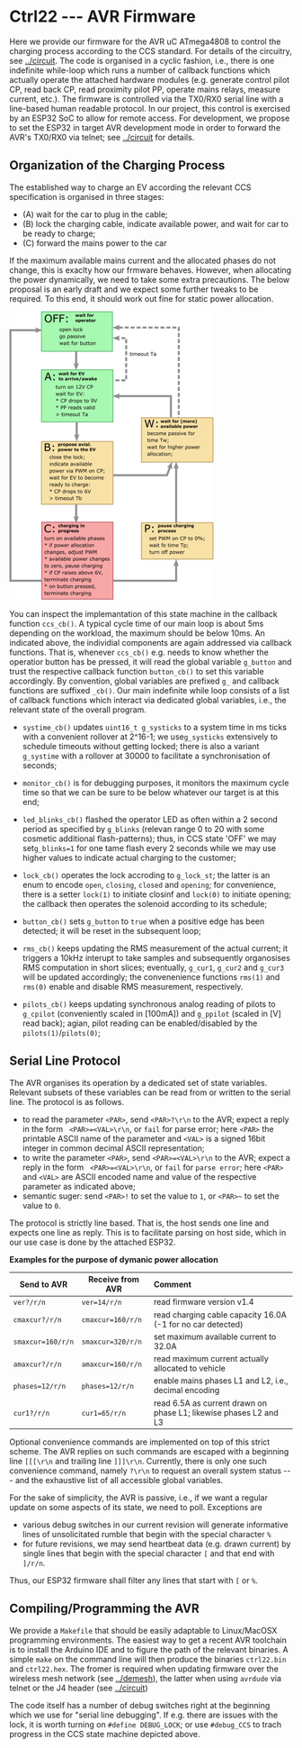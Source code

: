 # Ctrl22 --- AVR Firmware

Here we provide our firmware for the AVR uC ATmega4808 to control the charging process according to the CCS standard. For details of the circuitry, see [../circuit](../circuit/).  The code is organised in a cyclic fashion, i.e., there is one indefinite while-loop which runs a number of callback functions which actually operate the attached hardware modules (e.g. generate control pilot CP, read back CP, read proximity pilot PP, operate mains relays, measure current, etc.). The firmware is controlled via the TX0/RX0 serial line with a line-based human readable protocol. In our project, this control is exercised by an ESP32 SoC to allow for remote access. For development, we propose to set the ESP32 in target AVR development mode in order to forward the AVR's TX0/RX0 via telnet; see [../circuit](../circuit/) for details.



## Organization of the Charging Process

The established way to charge an EV according the relevant CCS specification is organised in three stages: 

- (A) wait for the car to plug in the cable;
- (B) lock the charging cable, indicate available power, and wait for car to be ready to charge;
- (C) forward the mains power to the car

If the maximum available mains current and the allocated phases do not change, this is exaclty how our frmware behaves. However, when allocating the power dynamically, we need to take some extra precautions. The below proposal is an early draft and we expect some further tweaks to be required. To this end, it should work out fine for static power allocation.



<img src="../images/ccsfsm.png" alt="../images/fsmccs.png" style="zoom:50%;" />

You can inspect the implemantation of this state machine in the callback function `ccs_cb()`. A typical cycle time of our main loop is about 5ms depending on the workload, the maximum should be below 10ms. An indicated above, the individial components are again addressed via callback functions. That is, whenever `ccs_cb()` e.g. needs to know whether the operatior button has be pressed, it will read the global variable `g_button` and trust the respective callback function `button_cb()` to set this variable accordingly. By convention, global variables are prefixed `g_` and callback functions are suffixed `_cb()`. Our main indefinite while loop consists of a list of callback functions which interact via dedicated global variables, i.e., the relevant state of the overall program.

- `systime_cb()` updates  `uint16_t g_systicks` to a system time in ms ticks with a convenient rollover at 2^16-1; we use`g_systicks` extensively to schedule timeouts without getting locked; there is also a variant `g_systime` with a rollover at 30000 to facilitate a synchronisation of seconds;                                     

- `monitor_cb()` is for debugging purposes, it monitors the maximum cycle time so that we can be sure to be below whatever our target is at this end;

- `led_blinks_cb()` flashed the operator LED as often within a 2 second period as specified by `g_blinks` (relevan range 0 to 20 with some cosmetic additional flash-patterns); thus, in CCS state 'OFF' we may set`g_blinks=1` for one tame flash every 2 seconds while we may use higher values to indicate actual charging to the customer;  

- `lock_cb()` operates the lock accroding to `g_lock_st`; the latter is an enum to encode `open`, `closing`, `closed` and `opening`; for convenience, there is a setter `lock(1)` to initiate closinf and `lock(0)` to initiate opening; the callback then operates the solenoid according to its schedule; 

- `button_cb()` sets `g_button` to `true` when a positive edge has been detected; it will be reset in the subsequent loop;

- `rms_cb()` keeps updating the RMS measurement of the actual current; it triggers a 10kHz interupt to take samples and subsequently organosises RMS computation in short slices; eventually, `g_cur1`, `g_cur2` and `g_cur3` will be updated accordingly; the convenenience functions `rms(1)` and `rms(0)`  enable and disable RMS measurement, respectively.

- `pilots_cb()` keeps updating synchronous analog reading of pilots to` g_cpilot` (conveniently scaled in [100mA]) and `g_ppilot` (scaled in [V] read back); agian, pilot reading can be enabled/disabled by the `pilots(1)`/`pilots(0)`;

  



## Serial Line Protocol

The AVR organises its operation by a dedicated set of state variables. Relevant subsets of these variables can be read from or written to the serial line. The protocol is as follows.

- to read the parameter `<PAR>`, send `<PAR>?\r\n` to the AVR; expect a reply in the form ` <PAR>=<VAL>\r\n`, or `fail` for parse error; here `<PAR>` the printable ASCII name of the parameter and `<VAL>` is  a signed 16bit integer in common decimal ASCII representation;
- to write the parameter `<PAR>`, send `<PAR>=<VAL>\r\n` to the AVR; expect a reply in the form ` <PAR>=<VAL>\r\n`, or `fail` for `parse error`; here `<PAR>` and  `<VAL>`  are ASCII encoded name and value of the respective parameter as indicated above;
- semantic suger: send `<PAR>!` to set the value to `1`, or  `<PAR>~` to set the value to `0`.

The protocol is strictly line based. That is, the host sends one line and expects one line as reply. This is to facilitate parsing on host side, which in our use case is done by the attached ESP32.

**Examples for the purpose of dymanic power allocation**

| Send to AVR       | Receive from AVR  | Comment                                                      |
| ----------------- | ----------------- | :----------------------------------------------------------- |
| `ver?/r/n`        | `ver=14/r/n`      | read firmware version v1.4                                   |
| `cmaxcur?/r/n`    | `cmaxcur=160/r/n` | read charging cable capacity 16.0A (-1 for no car detected)  |
| `smaxcur=160/r/n` | `smaxcur=320/r/n` | set maximum available current to 32.0A                       |
| `amaxcur?/r/n`    | `amaxcur=160/r/n` | read maximum current actually allocated to vehicle           |
| `phases=12/r/n`   | `phases=12/r/n`   | enable mains phases L1 and L2, i.e., decimal encoding        |
| `cur1?/r/n`       | `cur1=65/r/n`     | read 6.5A as current drawn on phase L1; likewise phases L2 and L3 |



Optional convenience commands are implemented on top of this strict scheme. The AVR replies on such commands are escaped with a beginning line `[[[\r\n` and trailing line `]]]\r\n`. Currently, there is only one such convenience command, namely `?\r\n` to request an overall system status --- and the exhaustive list of all accessible global variables. 

For the sake of simplicity, the AVR is passive, i.e., if we want a regular update on some aspects of its state, we need to poll. Exceptions are

- various debug switches in our current revision will generate informative lines of unsolicitated rumble that begin with the special character `%`
- for future revisions, we may send heartbeat data (e.g. drawn current) by single lines that begin with the special character `[` and that end with `]/r/n`.

Thus, our ESP32 firmware shall filter any lines that start with `[` or `%`.

## Compiling/Programming the AVR

We provide a `Makefile` that should be easily adaptable to Linux/MacOSX programming environments. The easiest way to get a recent AVR toolchain is to install the Arduino IDE and to figure the path of the relevant binaries. A simple `make` on the command line will then produce the binaries `ctrl22.bin` and `ctrl22.hex`. The fromer is required when updating firmware over the wireless mesh network (see [../demesh](../demesh/)), the latter when using `avrdude` via telnet or the J4 header (see [../circuit](../circuit/))

The code itself has a number of debug switches right at the beginning which we use for "serial line debugging". If e.g. there are issues with the lock, it is worth turning on `#define DEBUG_LOCK`; or use `#debug_CCS` to trach progress in the CCS state machine depicted above.